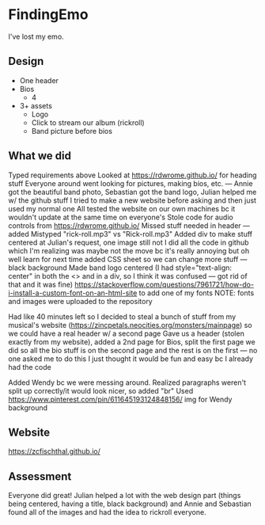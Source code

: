 # FindingEmo
I've lost my emo.
## Design
* One header
* Bios
  * 4
* 3+ assets
  * Logo
  * Click to stream our album (rickroll)
  * Band picture before bios

## What we did
Typed requirements above
Looked at https://rdwrome.github.io/ for heading stuff
Everyone around went looking for pictures, making bios, etc. — Annie got the beautiful band photo, Sebastian got the band logo, Julian helped me w/ the github stuff
I tried to make a new website before asking and then just used my normal one
All tested the website on our own machines bc it wouldn't update at the same time on everyone's
Stole code for audio controls from https://rdwrome.github.io/
	Missed stuff needed in header — added
	Mistyped "rick-roll.mp3" vs "Rick-roll.mp3"
Added div to make stuff centered at Julian's request, one image still not
I did all the code in github which I'm realizing was maybe not the move bc it's really annoying but oh well learn for next time
added CSS sheet so we can change more stuff — black background
Made band logo centered (I had style="text-align: center" in both the <> and in a div, so I think it was confused — got rid of that and it was fine)
https://stackoverflow.com/questions/7961721/how-do-i-install-a-custom-font-on-an-html-site to add one of my fonts
NOTE: fonts and images were uploaded to the repository

Had like 40 minutes left so I decided to steal a bunch of stuff from my musical's website (https://zincpetals.neocities.org/monsters/mainpage) so we could have a real header w/ a second page
Gave us a header (stolen exactly from my website), added a 2nd page for Bios, split the first page we did so all the bio stuff is on the second page and the rest is on the first — no one asked me to do this I just thought it would be fun and easy bc I already had the code

Added Wendy bc we were messing around. Realized paragraphs weren't split up correctly/it would look nicer, so added "br"
Used https://www.pinterest.com/pin/611645193124848156/ img for Wendy background

## Website
https://zcfischthal.github.io/

## Assessment
Everyone did great! Julian helped a lot with the web design part (things being centered, having a title, black background) and Annie and Sebastian found all of the images and had the idea to rickroll everyone.